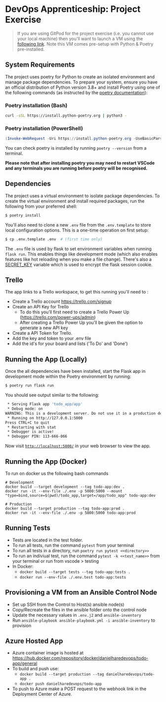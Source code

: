 # DevOps Apprenticeship: Project Exercise

> If you are using GitPod for the project exercise (i.e. you cannot use your local machine) then you'll want to launch a VM using the [following link](https://gitpod.io/#https://github.com/CorndelWithSoftwire/DevOps-Course-Starter). Note this VM comes pre-setup with Python & Poetry pre-installed.

## System Requirements

The project uses poetry for Python to create an isolated environment and manage package dependencies. To prepare your system, ensure you have an official distribution of Python version 3.8+ and install Poetry using one of the following commands (as instructed by the [poetry documentation](https://python-poetry.org/docs/#system-requirements)):

### Poetry installation (Bash)

```bash
curl -sSL https://install.python-poetry.org | python3 -
```

### Poetry installation (PowerShell)

```powershell
(Invoke-WebRequest -Uri https://install.python-poetry.org -UseBasicParsing).Content | py -
```

You can check poetry is installed by running `poetry --version` from a terminal.

**Please note that after installing poetry you may need to restart VSCode and any terminals you are running before poetry will be recognised.**

## Dependencies

The project uses a virtual environment to isolate package dependencies. To create the virtual environment and install required packages, run the following from your preferred shell:

```bash
$ poetry install
```

You'll also need to clone a new `.env` file from the `.env.template` to store local configuration options. This is a one-time operation on first setup:

```bash
$ cp .env.template .env  # (first time only)
```

The `.env` file is used by flask to set environment variables when running `flask run`. This enables things like development mode (which also enables features like hot reloading when you make a file change). There's also a [SECRET_KEY](https://flask.palletsprojects.com/en/2.3.x/config/#SECRET_KEY) variable which is used to encrypt the flask session cookie.

## Trello

The app links to a Trello workspace, to get this running you'll need to :
- Create a Trello account https://trello.com/signup
- Create an API Key for Trello
    - To do this you’ll first need to create a Trello Power Up (https://trello.com/power-ups/admin)
    - After creating a Trello Power Up you’ll be given the option to generate a new API key
- Create a API Token for Trello.
- Add the key and token to your .env file
- Add the id's for your board and lists ('To Do' and 'Done')

## Running the App (Locally)

Once the all dependencies have been installed, start the Flask app in development mode within the Poetry environment by running:
```bash
$ poetry run flask run
```

You should see output similar to the following:
```bash
 * Serving Flask app 'todo_app/app'
 * Debug mode: on
WARNING: This is a development server. Do not use it in a production deployment. Use a production WSGI server instead.
 * Running on http://127.0.0.1:5000
Press CTRL+C to quit
 * Restarting with stat
 * Debugger is active!
 * Debugger PIN: 113-666-066
```
Now visit [`http://localhost:5000/`](http://localhost:5000/) in your web browser to view the app.

## Running the App (Docker)

To run on docker us the following bash commands
```
# Development
docker build --target development --tag todo-app:dev .
docker run -it --env-file ./.env -p 5000:5000 --mount "type=bind,source=$(pwd)/todo_app,target=/app/todo_app" todo-app:dev

# Production
docker build --target production --tag todo-app:prod .  
docker run -it --env-file ./.env -p 5000:5000 todo-app:prod
```

## Running Tests

- Tests are located in the test folder.
- To run all tests, run the command `pytest` from your terminal
- To run all tests in a directory, run `poetry run pytest <<directory>>`
- To run an indiviual test, run the command `pytest -k <<test_name>>` from your terminal or run from vscode > testing
- In Docker:
    - `docker build --target tests --tag todo-app:tests .`
    - `docker run --env-file ./.env.test todo-app:tests`

## Provisioning a VM from an Ansible Control Node

- Set up SSH from the Control to Host(s) ansible node(s)
- Copy/Recreate the files in the ansible folder onto the control node
- Update the necessary values in `.env.j2` and `ansible-inventory`
- Run `ansible-playbook ansible-playbook.yml -i ansible-inventory` to provision

## Azure Hosted App

- Azure container image is hosted at https://hub.docker.com/repository/docker/danielharedevops/todo-app/general
- To build and push use:
    - `docker build --target production --tag danielharedevops/todo-app .`
    - `docker push danielharedevops/todo-app`
- To push to Azure make a POST request to the webhook link in the Deployment Center of Azure.